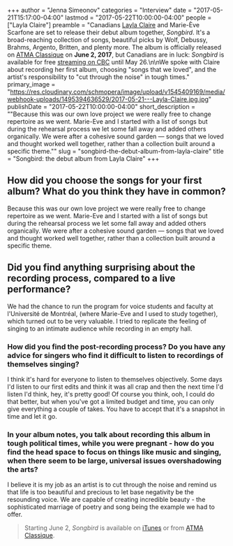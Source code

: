 +++
author = "Jenna Simeonov"
categories = "Interview"
date = "2017-05-21T15:17:00-04:00"
lastmod = "2017-05-22T10:00:00-04:00"
people = ["Layla Claire"]
preamble = "Canadians [Layla Claire](/scene/people/layla-claire/) and Marie-Ève Scarfone are set to release their debut album together, *Songbird*. It's a broad-reaching collection of songs, beautiful picks by Wolf, Debussy, Brahms, Argento, Britten, and plenty more. The album is officially released on [ATMA Classique](https://www.atmaclassique.com/en/albums/albuminfo.aspx?albumid=1586) on **June 2, 2017**, but Canadians are in luck: *Songbird* is available for free [streaming on CBC](http://www.cbcmusic.ca/first-plays/335/layla-claire-songbird-marie-eve-scarfone-cbc-music) until May 26.\n\nWe spoke with Claire about recording her first album, choosing \"songs that we loved\", and the artist's responsibility to \"cut through the noise\" in tough times."
primary_image = "https://res.cloudinary.com/schmopera/image/upload/v1545409169/media/webhook-uploads/1495394636529/2017-05-21---Layla-Claire.jpg.jpg"
publishDate = "2017-05-22T10:00:00-04:00"
short_description = "&quot;Because this was our own love project we were really free to change repertoire as we went. Marie-Eve and I started with a list of songs but during the rehearsal process we let some fall away and added others organically. We were after a cohesive sound garden — songs that we loved and thought worked well together, rather than a collection built around a specific theme.&quot;"
slug = "songbird-the-debut-album-from-layla-claire"
title = "Songbird: the debut album from Layla Claire"
+++

## How did you choose the songs for your first album? What do you think they have in common?

Because this was our own love project we were really free to change repertoire as we went. Marie-Eve and I started with a list of songs but during the rehearsal process we let some fall away and added others organically. We were after a cohesive sound garden — songs that we loved and thought worked well together, rather than a collection built around a specific theme.

## Did you find anything surprising about the recording process, compared to a live performance?

We had the chance to run the program for voice students and faculty at l'Université de Montréal, (where Marie-Eve and I used to study together), which turned out to be very valuable. I tried to replicate the feeling of singing to an intimate audience while recording in an empty hall.

### How did you find the post-recording process? Do you have any advice for singers who find it difficult to listen to recordings of themselves singing?

I think it's hard for everyone to listen to themselves objectively. Some days I'd listen to our first edits and think it was all crap and then the next time I'd listen I'd think, hey, it's pretty good! Of course you think, ooh, I could do that better, but when you've got a limited budget and time, you can only give everything a couple of takes. You have to accept that it's a snapshot in time and let it go.

### In your album notes, you talk about recording this album in tough political times, while you were pregnant - how do you find the head space to focus on things like music and singing, when there seem to be large, universal issues overshadowing the arts?

I believe it is my job as an artist is to cut through the noise and remind us that life is too beautiful and precious to let base negativity be the resounding voice. We are capable of creating incredible beauty - the sophisticated marriage of poetry and song being the example we had to offer.

>Starting June 2, *Songbird* is available on [iTunes](https://itunes.apple.com/us/album/songbird/id1236322073) or from [ATMA Classique](https://www.atmaclassique.com/en/albums/albuminfo.aspx?albumid=1586).
